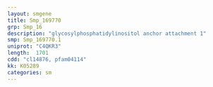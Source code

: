 ```yaml
---
layout: smgene
title: Smp_169770
grp: Smp_16
description: "glycosylphosphatidylinositol anchor attachment 1"
smp: Smp_169770.1
uniprot: "C4QKR3"
length:  1701
cdd: "cl14876, pfam04114"
kk: K05289
categories: sm
---
```

